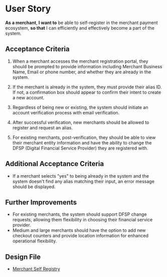 # User Story
**As a merchant**, **I want to** be able to self-register in the merchant payment ecosystem, **so that** I can efficiently and effectively become a part of the system.
 
## Acceptance Criteria

1. When a merchant accesses the merchant registration portal, they should be prompted to provide information including Merchant Business Name, Email or phone number, and whether they are already in the system.
 
2. If the merchant is already in the system, they must provide their alias ID. If not, a confirmation box should appear to confirm their intent to create a new account.
 
3. Regardless of being new or existing, the system should initiate an account verification process with email verification.
 
4. After successful verification, new merchants should be allowed to register and request an alias.
 
5. For existing merchants, post-verification, they should be able to view their merchant entity information and have the ability to change the DFSP (Digital Financial Service Provider) they are registered with.
 
## Additional Acceptance Criteria
- If a merchant selects "yes" to being already in the system and the system doesn't find any alias matching their input, an error message should be displayed.
 
## Further Improvements
- For existing merchants, the system should support DFSP change requests, allowing them flexibility in choosing their financial service provider.
- Medium and large merchants should have the option to add new checkout counters and provide location information for enhanced operational flexibility.


## Design File
* [Merchant Self Registry](https://www.figma.com/proto/sEFusJJ4pQedgXvfRixE7b/Merchant-Registry-Prototype?page-id=3829%3A43204&type=design&node-id=3829-43205&viewport=-1186%2C-688%2C0.48&t=pF8MCoLm5yaB6VEj-1&scaling=scale-down&starting-point-node-id=3829%3A43205&show-proto-sidebar=1&mode=design)